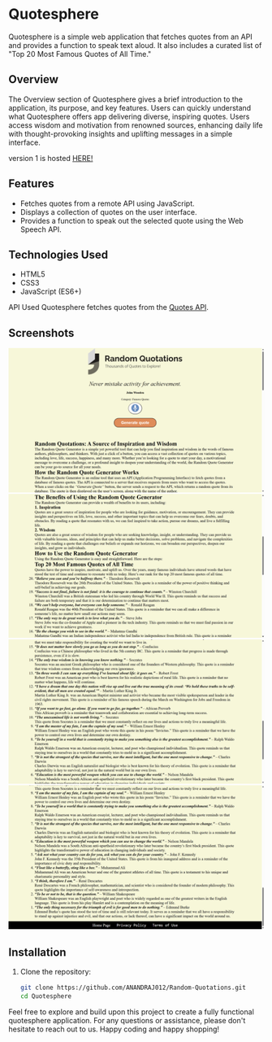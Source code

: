 # Quotesphere

Quotesphere is a simple web application that fetches quotes from an API and provides a function to speak text aloud. It also includes a curated list of "Top 20 Most Famous Quotes of All Time."

## Overview

The Overview section of Quotesphere gives a brief introduction to the application, its purpose, and key features. Users can quickly understand what Quotesphere offers app delivering diverse, inspiring quotes. Users access wisdom and motivation from renowned sources, enhancing daily life with thought-provoking insights and uplifting messages in a simple interface.

version 1 is hosted [HERE!](https://anandraj012.github.io/Random-Quotations/)

## Features

- Fetches quotes from a remote API using JavaScript.
- Displays a collection of quotes on the user interface.
- Provides a function to speak out the selected quote using the Web Speech API.

## Technologies Used

- HTML5
- CSS3
- JavaScript (ES6+)

API Used
Quotesphere fetches quotes from the [Quotes API](https://api.quotable.io/random).

## Screenshots

![Quotesphere Overview](img/quote0.png)
![Quotesphere Works](img/Quote1.png)
![Quotesphere Famous Quotes](img/quote2.png)
![Quotesphere Top 20](img/quote3.png)

## Installation

1. Clone the repository:
   ```bash
   git clone https://github.com/ANANDRAJ012/Random-Quotations.git
   cd Quotesphere
   
Feel free to explore and build upon this project to create a fully functional quotesphere application. For any questions or assistance, please don't hesitate to reach out to us. Happy coding and happy shopping!